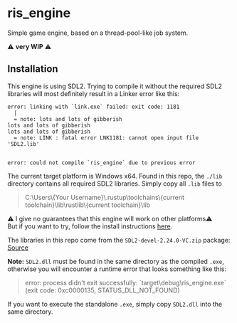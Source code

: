 # ris_engine

Simple game engine, based on a thread-pool-like job system.

⚠️ **very WIP** ⚠️

## Installation

This engine is using SDL2. Trying to compile it without the required SDL2 libraries will most definitely result in a Linker error like this:

```
error: linking with `link.exe` failed: exit code: 1181
  |
  = note: lots and lots of gibberish
lots and lots of gibberish
lots and lots of gibberish
  = note: LINK : fatal error LNK1181: cannot open input file 'SDL2.lib'


error: could not compile `ris_engine` due to previous error
```


The current target platform is Windows x64. Found in this repo, the `./lib` directory contains all required SDL2 libraries. Simply copy all `.lib` files to

> C:\\Users\\{Your Username}\\.rustup\\toolchains\\{current toolchain}\\lib\\rustlib\\{current toolchain}\\lib

⚠️ I give no guarantees that this engine will work on other platforms⚠️  
But if you want to try, follow the install instructions [here](https://github.com/Rust-SDL2/rust-sdl2#sdl20-development-libraries).

The libraries in this repo come from the `SDL2-devel-2.24.0-VC.zip` package: [Source](https://github.com/libsdl-org/SDL/releases/tag/release-2.24.0)

**Note:** `SDL2.dll` must be found in the same directory as the compiled `.exe`, otherwise you will encounter a runtime error that looks something like this:

> error: process didn't exit successfully: \`target\debug\ris_engine.exe\` (exit code: 0xc0000135, STATUS_DLL_NOT_FOUND)

If you want to execute the standalone `.exe`, simply copy `SDL2.dll` into the same directory.
